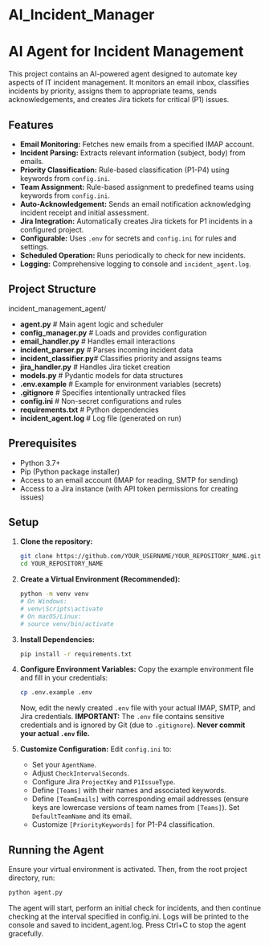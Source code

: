 # AI_Incident_Manager
# AI Agent for Incident Management

This project contains an AI-powered agent designed to automate key aspects of IT incident management. It monitors an email inbox, classifies incidents by priority, assigns them to appropriate teams, 
sends acknowledgements, and creates Jira tickets for critical (P1) issues.


## Features
- **Email Monitoring:** Fetches new emails from a specified IMAP account.
- **Incident Parsing:** Extracts relevant information (subject, body) from emails.
- **Priority Classification:** Rule-based classification (P1-P4) using keywords from `config.ini`.
- **Team Assignment:** Rule-based assignment to predefined teams using keywords from `config.ini`.
- **Auto-Acknowledgement:** Sends an email notification acknowledging incident receipt and initial assessment.
- **Jira Integration:** Automatically creates Jira tickets for P1 incidents in a configured project.
- **Configurable:** Uses `.env` for secrets and `config.ini` for rules and settings.
- **Scheduled Operation:** Runs periodically to check for new incidents.
- **Logging:** Comprehensive logging to console and `incident_agent.log`.

## Project Structure
incident_management_agent/
- **agent.py** # Main agent logic and scheduler
- **config_manager.py** # Loads and provides configuration
- **email_handler.py** # Handles email interactions
- **incident_parser.py** # Parses incoming incident data
- **incident_classifier.py**# Classifies priority and assigns teams
- **jira_handler.py** # Handles Jira ticket creation
- **models.py** # Pydantic models for data structures
- **.env.example** # Example for environment variables (secrets)
- **.gitignore** # Specifies intentionally untracked files
- **config.ini** # Non-secret configurations and rules
- **requirements.txt** # Python dependencies
- **incident_agent.log** # Log file (generated on run)


## Prerequisites
- Python 3.7+
- Pip (Python package installer)
- Access to an email account (IMAP for reading, SMTP for sending)
- Access to a Jira instance (with API token permissions for creating issues)

## Setup

1.  **Clone the repository:**
    ```bash
    git clone https://github.com/YOUR_USERNAME/YOUR_REPOSITORY_NAME.git
    cd YOUR_REPOSITORY_NAME
    ```

2.  **Create a Virtual Environment (Recommended):**
    ```bash
    python -m venv venv
    # On Windows:
    # venv\Scripts\activate
    # On macOS/Linux:
    # source venv/bin/activate
    ```

3.  **Install Dependencies:**
    ```bash
    pip install -r requirements.txt
    ```

4.  **Configure Environment Variables:**
    Copy the example environment file and fill in your credentials:
    ```bash
    cp .env.example .env
    ```
    Now, edit the newly created `.env` file with your actual IMAP, SMTP, and Jira credentials.
    **IMPORTANT:** The `.env` file contains sensitive credentials and is ignored by Git (due to `.gitignore`). **Never commit your actual `.env` file.**

5.  **Customize Configuration:**
    Edit `config.ini` to:
    - Set your `AgentName`.
    - Adjust `CheckIntervalSeconds`.
    - Configure Jira `ProjectKey` and `P1IssueType`.
    - Define `[Teams]` with their names and associated keywords.
    - Define `[TeamEmails]` with corresponding email addresses (ensure keys are lowercase versions of team names from `[Teams]`). Set `DefaultTeamName` and its email.
    - Customize `[PriorityKeywords]` for P1-P4 classification.

## Running the Agent
Ensure your virtual environment is activated. Then, from the root project directory, run:
```bash
python agent.py
```
The agent will start, perform an initial check for incidents, and then continue checking at the interval specified in config.ini. Logs will be printed to the console and saved to incident_agent.log.
Press Ctrl+C to stop the agent gracefully.

